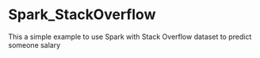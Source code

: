 # Spark_StackOverflow
This a simple example to use Spark with Stack Overflow dataset to predict someone salary
